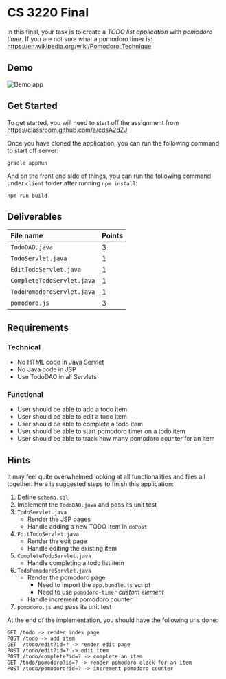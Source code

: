 # CS 3220 Final

In this final, your task is to create a *TODO list application* with _pomodoro
timer_. If you are not sure what a pomodoro timer is: https://en.wikipedia.org/wiki/Pomodoro_Technique

## Demo

![Demo app](http://g.recordit.co/oNeN0Plavh.gif)

## Get Started

To get started, you will need to start off the assignment from https://classroom.github.com/a/cdsA2dZJ

Once you have cloned the application, you can run the following command to start
off server:

```
gradle appRun
```

And on the front end side of things, you can run the following command under `client` folder after running `npm install`:

```
npm run build
```

## Deliverables

| File name | Points |
| :-- | :-- |
| `TodoDAO.java` | 3 |
| `TodoServlet.java` | 1 |
| `EditTodoServlet.java` | 1 |
| `CompleteTodoServlet.java` | 1 |
| `TodoPomodoroServlet.java` | 1 |
| `pomodoro.js` | 3 |

## Requirements

### Technical

* No HTML code in Java Servlet
* No Java code in JSP
* Use TodoDAO in all Servlets

### Functional

* User should be able to add a todo item
* User should be able to edit a todo item
* User should be able to complete a todo item
* User should be able to start pomodoro timer on a todo item
* User should be able to track how many pomodoro counter for an item

## Hints

It may feel quite overwhelmed looking at all functionalities and files all
together. Here is suggested steps to finish this application:

1. Define `schema.sql`
2. Implement the `TodoDAO.java` and pass its unit test
3. `TodoServlet.java`
	* Render the JSP pages
	* Handle adding a new TODO Item in `doPost`
4. `EditTodoServlet.java`
	* Render the edit page
	* Handle editing the existing item
5. `CompleteTodoServlet.java`
	* Handle completing a todo list item
6. `TodoPomodoroServlet.java`
	* Render the pomodoro page
		- Need to import the `app.bundle.js` script
		- Need to use `pomodoro-timer` _custom element_
	* Handle increment pomodoro counter
7. `pomodoro.js` and pass its unit test

At the end of the implementation, you should have the following urls done:

```
GET /todo -> render index page
POST /todo -> add item
GET  /todo/edit?id=? -> render edit page
POST /todo/edit?id=? -> edit item
POST /todo/complete?id=? -> complete an item
GET /todo/pomodoro?id=? -> render pomodoro clock for an item
POST /todo/pomodoro?id=? -> increment pomodoro counter
```
